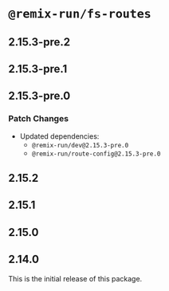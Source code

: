 # `@remix-run/fs-routes`

## 2.15.3-pre.2

## 2.15.3-pre.1

## 2.15.3-pre.0

### Patch Changes

- Updated dependencies:
  - `@remix-run/dev@2.15.3-pre.0`
  - `@remix-run/route-config@2.15.3-pre.0`

## 2.15.2

## 2.15.1

## 2.15.0

## 2.14.0

This is the initial release of this package.

